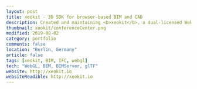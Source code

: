 ```yaml
---
layout: post
title: xeokit - 3D SDK for browser-based BIM and CAD
description: Created and maintaining <b>xeokit</b>, a dual-licensed WebGL-based SDK for viewing high-detail 3D BIM and CAD data in the browser.<br><br>Users include HOK, OpenProject, BIMSpot, PlanRadar, BIMData, uniZite, Eyeonim and D-Studio.
thumbnail: xeokit/conferenceCenter.png
modified: 2019-08-02
category: portfolio
comments: false
location: "Berlin, Germany"
article: false
tags: [xeokit, BIM, IFC, webgl]
tech: "WebGL, BIM, BIMServer, glTF"
website: http://xeokit.io
websiteReadible: http://xeokit.io
---
```



